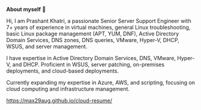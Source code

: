 **About myself** 👋

Hi, I am Prashant Khatri, a passionate Senior Server Support Engineer with 7+ years of experience in virtual machines, general Linux troubleshooting, basic Linux package management (APT, YUM, DNF), Active Directory Domain Services, DNS zones, DNS queries, VMware, Hyper-V, DHCP, WSUS, and server management.

I have expertise in Active Directory Domain Services, DNS, VMware, Hyper-V, and DHCP. Proficient in WSUS, server patching, on-premises deployments, and cloud-based deployments.

Currently expanding my expertise in Azure, AWS, and scripting, focusing on cloud computing and infrastructure management.

https://max29aug.github.io/cloud-resume/
